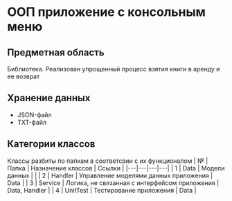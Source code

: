 # ООП приложение с консольным меню

## Предметная область
Библиотека. Реализован упрощенный процесс взятия книги в аренду и ее возврат

## Хранение данных
- JSON-файл
- TXT-файл


## Категории классов
Классы разбиты по папкам в соответсвии с их функционалом
| № | Папка | Назначение классов | Ссылки |
|---|---|---|---|
| 1 | Data | Модели данных |  |
| 2 | Handler | Управление моделями данных приложения | Data |
| 3 | Service | Логика, не связанная с интерфейсом приложения | Data, Handler |
| 4 | UnitTest | Тестирование приложения | Data |
